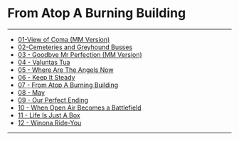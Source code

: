# From Atop A Burning Building

---

- [01-View of Coma (MM Version)](01-View%20of%20Coma%20(MM%20Version).md)
- [02-Cemeteries and Greyhound Busses](02-Cemeteries%20and%20Greyhound%20Busses.md)
- [03 - Goodbye Mr Perfection (MM Version)](03%20-%20Goodbye%20Mr%20Perfection%20(MM%20Version).md)
- [04 - Valuntas Tua](04%20-%20Valuntas%20Tua.md)
- [05 - Where Are The Angels Now](05%20-%20Where%20Are%20The%20Angels%20Now.md)
- [06 - Keep It Steady](06%20-%20Keep%20It%20Steady.md)
- [07 - From Atop A Burning Building](07%20-%20From%20Atop%20A%20Burning%20Building.md)
- [08 - May](08%20-%20May.md)
- [09 - Our Perfect Ending](09%20-%20Our%20Perfect%20Ending.md)
- [10 - When Open Air Becomes a Battlefield](10%20-%20When%20Open%20Air%20Becomes%20a%20Battlefield.md)
- [11 - Life Is Just A Box](11%20-%20Life%20Is%20Just%20A%20Box.md)
- [12 - Winona Ride-You](12%20-%20Winona%20Ride-You.md)

---